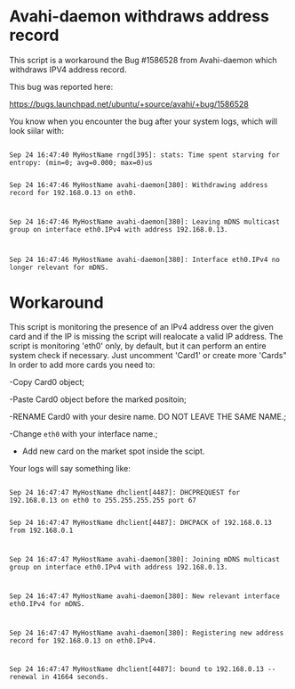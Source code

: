 

# Avahi-daemon withdraws address record 
This script is a workaround the Bug #1586528 from Avahi-daemon which withdraws IPV4 address record.

This bug was reported here:

https://bugs.launchpad.net/ubuntu/+source/avahi/+bug/1586528

You know when you encounter the bug after your system logs, which will look siilar with:

<code>
Sep 24 16:47:40 MyHostName rngd[395]: stats: Time spent starving for entropy: (min=0; avg=0.000; max=0)us

Sep 24 16:47:46 MyHostName avahi-daemon[380]: Withdrawing address record for 192.168.0.13 on eth0.

Sep 24 16:47:46 MyHostName avahi-daemon[380]: Leaving mDNS multicast group on interface eth0.IPv4 with address 192.168.0.13.

Sep 24 16:47:46 MyHostName avahi-daemon[380]: Interface eth0.IPv4 no longer relevant for mDNS.
</code>

# Workaround
This script is monitoring the presence of an IPv4 address over the given card and if the IP is missing the script will realocate a valid IP address.
The script is monitoring 'eth0' only, by default, but it can perform an entire system check if necessary. 
Just uncomment 'Card1' or create more 'Cards"
In order to add more cards you need to:

-Copy Card0 object;

-Paste Card0 object before the marked positoin;

-RENAME Card0 with your desire name. DO NOT LEAVE THE SAME NAME.;

-Change `eth0` with your interface name.;

- Add new card on the market spot inside the scipt. 

Your logs will say something like:

<code>
Sep 24 16:47:47 MyHostName dhclient[4487]: DHCPREQUEST for 192.168.0.13 on eth0 to 255.255.255.255 port 67

Sep 24 16:47:47 MyHostName dhclient[4487]: DHCPACK of 192.168.0.13 from 192.168.0.1

Sep 24 16:47:47 MyHostName avahi-daemon[380]: Joining mDNS multicast group on interface eth0.IPv4 with address 192.168.0.13.


Sep 24 16:47:47 MyHostName avahi-daemon[380]: New relevant interface eth0.IPv4 for mDNS.

Sep 24 16:47:47 MyHostName avahi-daemon[380]: Registering new address record for 192.168.0.13 on eth0.IPv4.

Sep 24 16:47:47 MyHostName dhclient[4487]: bound to 192.168.0.13 -- renewal in 41664 seconds.

</code>

